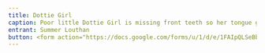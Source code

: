 ```yaml
---
title: Dottie Girl
caption: Poor little Dottie Girl is missing front teeth so her tongue gets stuck this way daily.
entrant: Summer Louthan
button: <form action="https://docs.google.com/forms/u/1/d/e/1FAIpQLSeBblQMqbBMeuApn2iPdutPu_wvMXp7h9YlIcRDEgHzWuKEQw/formResponse" method="post"><div class="form-element"></div><span>Votes</span><input type="text" name="entry.65735885" required placeholder="$"></br><span>Email</span><input type="text" name="entry.882766101" required><button type="submit" name="button">Cast Votes</button></form>
---
```

